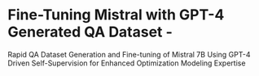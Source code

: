 # Fine-Tuning Mistral with GPT-4 Generated QA Dataset -

Rapid QA Dataset Generation and Fine-tuning of Mistral 7B Using GPT-4 Driven Self-Supervision for Enhanced Optimization Modeling Expertise
